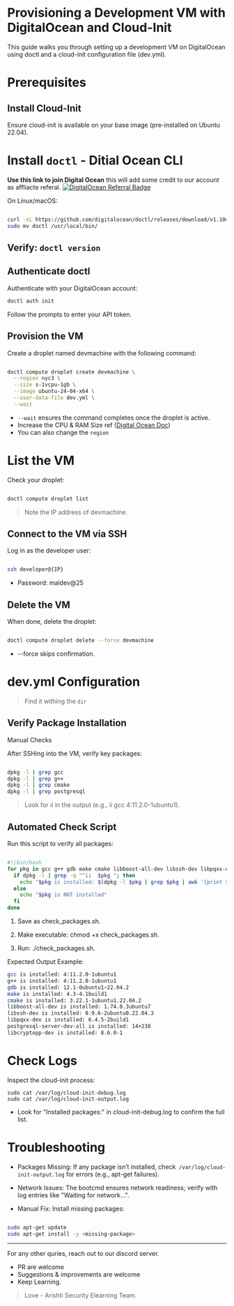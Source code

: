 # Provisioning a Development VM with DigitalOcean and Cloud-Init
This guide walks you through setting up a development VM on DigitalOcean using doctl and a cloud-init configuration file (dev.yml).

# Prerequisites


## Install Cloud-Init
Ensure cloud-init is available on your base image (pre-installed on Ubuntu 22.04).


# Install `doctl` - Ditial Ocean CLI

**Use this link to join Digital Ocean** this will add some credit to our account as affliacte referal.
[![DigitalOcean Referral Badge](https://web-platforms.sfo2.cdn.digitaloceanspaces.com/WWW/Badge%202.svg)](https://www.digitalocean.com/?refcode=6ff08d124386&utm_campaign=Referral_Invite&utm_medium=Referral_Program&utm_source=badge)

On Linux/macOS:

```bash

curl -sL https://github.com/digitalocean/doctl/releases/download/v1.104.0/doctl-1.104.0-linux-amd64.tar.gz | tar -xzv
sudo mv doctl /usr/local/bin/
```

## Verify: `doctl version`

## Authenticate doctl

Authenticate with your DigitalOcean account:

```bash
doctl auth init
```
Follow the prompts to enter your API token.

## Provision the VM

Create a droplet named devmachine with the following command:

```bash

doctl compute droplet create devmachine \
  --region nyc3 \
  --size s-1vcpu-1gb \
  --image ubuntu-24-04-x64 \
  --user-data-file dev.yml \
  --wait
```
- `--wait` ensures the command completes once the droplet is active.
- Increase the CPU & RAM Size ref ([Digital Ocean Doc](https://docs.digitalocean.com/reference/doctl/reference/compute/droplet/create/))
- You can also change the `region`


# List the VM

Check your droplet:

```bash

doctl compute droplet list
```

> Note the IP address of devmachine.

## Connect to the VM via SSH

Log in as the developer user:

```bash

ssh developer@{IP}
```
- Password: maldev@25

## Delete the VM

When done, delete the droplet:

```bash

doctl compute droplet delete --force devmachine
```
- --force skips confirmation.

# dev.yml Configuration

> Find it withing the `dir`

## Verify Package Installation

Manual Checks

After SSHing into the VM, verify key packages:

```bash

dpkg -l | grep gcc
dpkg -l | grep g++
dpkg -l | grep cmake
dpkg -l | grep postgresql
```
> Look for ii in the output (e.g., ii  gcc  4:11.2.0-1ubuntu1).

## Automated Check Script
Run this script to verify all packages:

```bash

#!/bin/bash
for pkg in gcc g++ gdb make cmake libboost-all-dev libssh-dev libpqxx-dev postgresql-server-dev-all libcryptopp-dev; do
  if dpkg -l | grep -q "^ii  $pkg "; then
    echo "$pkg is installed: $(dpkg -l $pkg | grep $pkg | awk '{print $3}')"
  else
    echo "$pkg is NOT installed"
  fi
done
```

1. Save as check_packages.sh.

2. Make executable: chmod +x check_packages.sh.

3. Run: ./check_packages.sh.

Expected Output Example:

```bash
gcc is installed: 4:11.2.0-1ubuntu1
g++ is installed: 4:11.2.0-1ubuntu1
gdb is installed: 12.1-0ubuntu1~22.04.2
make is installed: 4.3-4.1build1
cmake is installed: 3.22.1-1ubuntu1.22.04.2
libboost-all-dev is installed: 1.74.0.3ubuntu7
libssh-dev is installed: 0.9.6-2ubuntu0.22.04.3
libpqxx-dev is installed: 6.4.5-2build1
postgresql-server-dev-all is installed: 14+238
libcryptopp-dev is installed: 8.6.0-1
```

# Check Logs
Inspect the cloud-init process:

```bash=
sudo cat /var/log/cloud-init-debug.log
sudo cat /var/log/cloud-init-output.log
```
- Look for "Installed packages:" in cloud-init-debug.log to confirm the full list.

# Troubleshooting

- Packages Missing: If any package isn’t installed, check` /var/log/cloud-init-output.log` for errors (e.g., apt-get failures).

- Network Issues: The bootcmd ensures network readiness; verify with log entries like "Waiting for network...".

- Manual Fix: Install missing packages:

```bash

sudo apt-get update
sudo apt-get install -y <missing-package>
```

--- 

For any other quries, reach out to our discord server. 

- PR are welcome 
- Suggestions & improvements are welcome 
- Keep Learning.

> Love - Arishti Security Elearning Team.